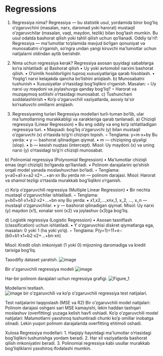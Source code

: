 # Regressions


1. Regressiya nima?
Regressiya — bu statistik usul, yordamida biror bog‘liq o‘zgaruvchini (masalan, narx, daromad yoki harorat) mustaqil o‘zgaruvchilar (masalan, vaqt, maydon, tezlik) bilan bog‘lash mumkin. Bu usul odatda bashorat qilish yoki tahlil qilish uchun qo‘llanadi.
Oddiy ta'rif:
Regressiya — ma'lumotlar to‘plamida mavjud bo‘lgan qonuniyat va munosabatni o‘rganish, so‘ngra undan yangi kiruvchi ma'lumotlar uchun natijalarni oldindan aytib berishdir.

2. Nima uchun regressiya kerak?
Regressiya asosan quyidagi sabablarga ko‘ra ishlatiladi:
a) Bashorat qilish
    • Uy yoki avtomobil narxini bashorat qilish. 
    • O‘simlik hosildorligini tuproq xususiyatlariga qarab hisoblash. 
    • Yoqilg‘i narxi kelajakda qancha bo‘lishini aniqlash. 
b) Munosabatni tushunish
    • Xususiyatlar o‘rtasidagi bog‘liqlikni o‘rganish. Masalan: 
        ◦ Uy narxi uy maydoni va joylashuvga qanday bog‘liq? 
        ◦ Harorat va muzqaymoq sotilishi o‘rtasidagi munosabat. 
c) Tushunchani soddalashtirish
    • Ko‘p o‘zgaruvchili vaziyatlarda, asosiy ta'sir ko‘rsatuvchi omillarni aniqlash. 

3. Regressiyaning turlari
Regressiya modellari turli-tuman bo‘lib, ular ma'lumotlarning murakkabligi va xarakteriga qarab tanlanadi.
a) Chiziqli regressiya (Linear Regression)
    • Bu eng oddiy va eng ko‘p ishlatiladigan regressiya turi. 
    • Maqsadi: bog‘liq o‘zgaruvchi (y) bilan mustaqil o‘zgaruvchi (x) o‘rtasida to‘g‘ri chiziqni topish. 
        ◦ Tenglama: y=m⋅x+by 
          Bu yerda: 
            ▪ y — bashorat qilinadigan qiymat. 
            ▪ m — chiziqning qiyaligi (slop). 
            ▪ b — kesish nuqtasi (intercept). 
Misol:
Uy maydoni (x) va uning narxi (y) o‘rtasidagi to‘g‘ri chiziqli munosabat.

b) Polinomial regressiya (Polynomial Regression)
    • Ma'lumotlar chiziqli emas (egri chiziqli) bo‘lganda qo‘llaniladi. 
    • Polinom darajalarini qo‘shish orqali model yanada moslashuvchan bo‘ladi. 
        ◦ Tenglama: y=a0+a1⋅x+a2⋅x2+...+an⋅xn
           Bu yerda nn — polinom darajasi. 
Misol:
Harorat va shamol tezligi o‘rtasida murakkab bog‘liqlikni o‘rganish.

c) Ko‘p o‘zgaruvchili regressiya (Multiple Linear Regression)
    • Bir nechta mustaqil o‘zgaruvchilar ishlatiladi. 
        ◦ Tenglama: y=b0+b1⋅x1+b2⋅x2+...+bn⋅xny 
           Bu yerda: 
            ▪ x1,x2,...,xnx_1, x_2, ..., x_n — mustaqil o‘zgaruvchilar. 
            ▪ y — bashorat qilinadigan qiymat. 
Misol:
Uy narxi (y) maydon (x1), xonalar soni (x2) va joylashuv (x3)ga bog‘liq.

d) Logistik regressiya (Logistic Regression)
    • Asosan tasniflash (classification) uchun ishlatiladi. 
    • Y o‘zgaruvchisi diskret qiymatlarga ega, masalan: 0 yoki 1 (ha yoki yo‘q). 
        ◦ Tenglama: P(y=1)=11+e−(b0+b1⋅x1+b2⋅x2+...+bn⋅xn)
          
Misol:
Kredit olish imkoniyati (1 yoki 0) mijozning daromadiga va kredit tarixiga bog‘liq.

Tasodifiy dataset yaratish.
![image](https://github.com/user-attachments/assets/7b693390-cbd9-421e-8dbd-6ca42ec4b049)




Bir o’zgaruvchili regressiya modeli
![image](https://github.com/user-attachments/assets/ad7fbee1-814a-45aa-9d13-19af52f0304c)


Har-bir polinom darajalari uchun regressiya grafigi.
![Figure_1](https://github.com/user-attachments/assets/17c1b9bd-f9f9-48ac-8922-0f3c838f989b)





 Modellarni testlash.  
![image](https://github.com/user-attachments/assets/a42cd94a-efdf-4b6f-8a21-ac08b29ec93e)
bir o’zgaruvchili va ko’p o’zgaruvchili regressiya test natijalari.

Test natijalarini taqqoslash (MSE va R2)
Bir o’zgaruvchili model natijalari: Polinom darajasi oshgani sari MSE kamayishi, lekin haddan tashqari moslashuv (overfitting) yuzaga kelish havfi oshiadi.
Ko’p o’zgaruvchili model natijalari: Malumotlarni yaxshiroq tushuntiradi chunki ko’p omillar inobatga olinadi. Lekin yuqori polinom darajalarida overfitting ehtimoli oshadi.

 Xulosa
Regressiya modellari:
    1. Haqiqiy hayotdagi ma'lumotlar o‘rtasidagi bog‘liqlikni tushunishga yordam beradi. 
    2. Har xil vaziyatlarda bashorat qilish imkoniyatini beradi. 
    3. Polinomial regressiya kabi usullar murakkab bog’liqliklarni yaxshiroq ifodalashi mumkin. 


